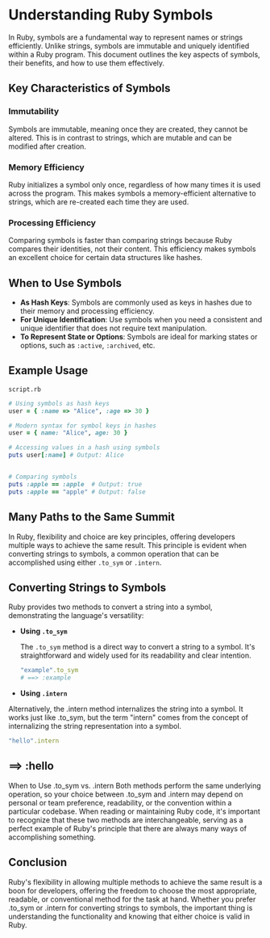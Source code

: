 # Understanding Ruby Symbols

In Ruby, symbols are a fundamental way to represent names or strings efficiently. Unlike strings, symbols are immutable and uniquely identified within a Ruby program. This document outlines the key aspects of symbols, their benefits, and how to use them effectively.

## Key Characteristics of Symbols

### Immutability
Symbols are immutable, meaning once they are created, they cannot be altered. This is in contrast to strings, which are mutable and can be modified after creation.

### Memory Efficiency
Ruby initializes a symbol only once, regardless of how many times it is used across the program. This makes symbols a memory-efficient alternative to strings, which are re-created each time they are used.

### Processing Efficiency
Comparing symbols is faster than comparing strings because Ruby compares their identities, not their content. This efficiency makes symbols an excellent choice for certain data structures like hashes.

## When to Use Symbols

- **As Hash Keys**: Symbols are commonly used as keys in hashes due to their memory and processing efficiency.
- **For Unique Identification**: Use symbols when you need a consistent and unique identifier that does not require text manipulation.
- **To Represent State or Options**: Symbols are ideal for marking states or options, such as `:active`, `:archived`, etc.

## Example Usage

```script.rb```
```ruby
# Using symbols as hash keys
user = { :name => "Alice", :age => 30 }

# Modern syntax for symbol keys in hashes
user = { name: "Alice", age: 30 }

# Accessing values in a hash using symbols
puts user[:name] # Output: Alice


# Comparing symbols
puts :apple == :apple  # Output: true
puts :apple == "apple" # Output: false
```

## Many Paths to the Same Summit

In Ruby, flexibility and choice are key principles, offering developers multiple ways to achieve the same result. This principle is evident when converting strings to symbols, a common operation that can be accomplished using either `.to_sym` or `.intern`.

## Converting Strings to Symbols

Ruby provides two methods to convert a string into a symbol, demonstrating the language's versatility:

- **Using `.to_sym`**

  The `.to_sym` method is a direct way to convert a string to a symbol. It's straightforward and widely used for its readability and clear intention.

  ```ruby
  "example".to_sym
  # ==> :example

  ```
- **Using `.intern`**

Alternatively, the .intern method internalizes the string into a symbol. It works just like .to_sym, but the term "intern" comes from the concept of internalizing the string representation into a symbol.

```ruby
"hello".intern
```
## ==> :hello
When to Use .to_sym vs. .intern
Both methods perform the same underlying operation, so your choice between .to_sym and .intern may depend on personal or team preference, readability, or the convention within a particular codebase. When reading or maintaining Ruby code, it's important to recognize that these two methods are interchangeable, serving as a perfect example of Ruby's principle that there are always many ways of accomplishing something.

## Conclusion
Ruby's flexibility in allowing multiple methods to achieve the same result is a boon for developers, offering the freedom to choose the most appropriate, readable, or conventional method for the task at hand. Whether you prefer .to_sym or .intern for converting strings to symbols, the important thing is understanding the functionality and knowing that either choice is valid in Ruby.
